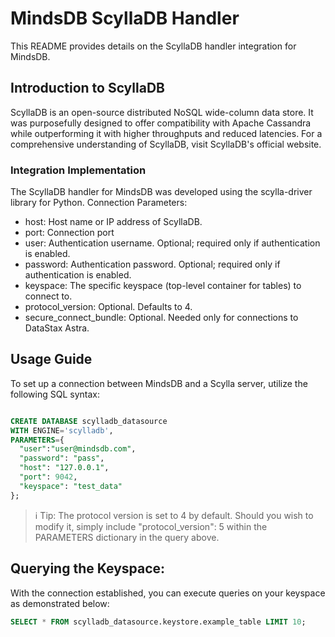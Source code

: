 # MindsDB ScyllaDB Handler

This README provides details on the ScyllaDB handler integration for MindsDB.

## Introduction to ScyllaDB

ScyllaDB is an open-source distributed NoSQL wide-column data store. It was purposefully designed to offer compatibility with Apache Cassandra while outperforming it with higher throughputs and reduced latencies. For a comprehensive understanding of ScyllaDB, visit ScyllaDB's official website.

### Integration Implementation

The ScyllaDB handler for MindsDB was developed using the scylla-driver library for Python.
Connection Parameters:

- host: Host name or IP address of ScyllaDB.
- port: Connection port
- user: Authentication username. Optional; required only if authentication is enabled.
- password: Authentication password. Optional; required only if authentication is enabled.
- keyspace: The specific keyspace (top-level container for tables) to connect to.
- protocol_version: Optional. Defaults to 4.
- secure_connect_bundle: Optional. Needed only for connections to DataStax Astra.

## Usage Guide

To set up a connection between MindsDB and a Scylla server, utilize the following SQL syntax:

```sql

CREATE DATABASE scylladb_datasource
WITH ENGINE='scylladb',
PARAMETERS={
  "user":"user@mindsdb.com",
  "password": "pass",
  "host": "127.0.0.1",
  "port": 9042,
  "keyspace": "test_data"
};
```

> ℹ️ Tip: The protocol version is set to 4 by default. Should you wish to modify it, simply include "protocol_version": 5 within the PARAMETERS dictionary in the query above.

## Querying the Keyspace:

With the connection established, you can execute queries on your keyspace as demonstrated below:

```sql
SELECT * FROM scylladb_datasource.keystore.example_table LIMIT 10;
```
